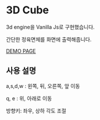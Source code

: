 # 3D Cube
3d engine을 Vanilla Js로 구현했습니다.

간단한 정육면체를 화면에 출력해줍니다.

[DEMO PAGE](https://hyunwoo0081.github.io/3D-Engine/)

## 사용 설명
a,s,d,w : 왼쪽, 뒤, 오른쪽, 앞 이동

q, e : 위, 아래로 이동

방향키: 좌우, 상하 각도 조절

